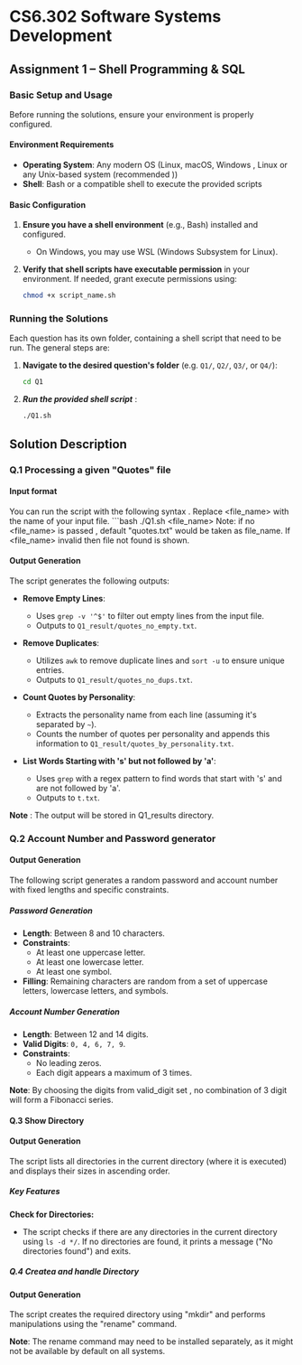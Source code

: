
# CS6.302	Software Systems Development 
## Assignment 1 – Shell Programming & SQL

### Basic Setup and Usage

Before running the solutions, ensure your environment is properly configured.

#### Environment Requirements
- **Operating System**: Any modern OS (Linux, macOS, Windows , Linux or any Unix-based system (recommended ))
- **Shell**: Bash or a compatible shell to execute the provided scripts

#### Basic Configuration
1. **Ensure you have a shell environment** (e.g., Bash) installed and configured.
   - On Windows, you may use  WSL (Windows Subsystem for Linux).

2. **Verify that shell scripts have executable permission** in your environment. If needed, grant execute permissions using:
   ```bash
   chmod +x script_name.sh
### Running the Solutions

Each question has its own folder, containing a shell script  that need to be run. The general steps are:

1. **Navigate to the desired question's folder** (e.g. `Q1/`, `Q2/`, `Q3/`, or `Q4/`):
   ```bash
   cd Q1
2. ***Run the provided shell script*** :
   ```bash
   ./Q1.sh

## Solution Description
### Q.1 Processing a given "Quotes" file
 ####  Input format

 You can run the script with the following syntax . Replace <file_name>  with the name of your input file. 
    ```bash
    ./Q1.sh <file_name>
Note: if no <file_name> is passed , default "quotes.txt" would be taken as file_name. If <file_name> invalid then file not found is shown. 


#### Output Generation

The script generates the following outputs:

- **Remove Empty Lines**:
  - Uses `grep -v '^$'` to filter out empty lines from the input file.
  - Outputs to `Q1_result/quotes_no_empty.txt`.

- **Remove Duplicates**:
  - Utilizes `awk` to remove duplicate lines and `sort -u` to ensure unique entries.
  - Outputs to `Q1_result/quotes_no_dups.txt`.

- **Count Quotes by Personality**:
  - Extracts the personality name from each line (assuming it's separated by `~`).
  - Counts the number of quotes per personality and appends this information to `Q1_result/quotes_by_personality.txt`.

- **List Words Starting with 's' but not followed by 'a'**:
  - Uses `grep` with a regex pattern to find words that start with 's' and are not followed by 'a'.
  - Outputs to `t.txt`.
  
**Note** : The output will be stored in Q1_results directory.

### Q.2 Account Number and Password generator
 ####  Output Generation
The following script generates a random password and account number with fixed lengths and specific constraints.
 
##### Password Generation
- **Length**: Between 8 and 10 characters.
- **Constraints**:
  - At least one uppercase letter.
  - At least one lowercase letter.
  - At least one symbol.
- **Filling**: Remaining characters are random from a set of uppercase letters, lowercase letters, and symbols.

##### Account Number Generation
- **Length**: Between 12 and 14 digits.
- **Valid Digits**: `0, 4, 6, 7, 9`.
- **Constraints**:
  - No leading zeros.
  - Each digit appears a maximum of 3 times.
  

**Note**:  By choosing the digits from valid_digit set , no combination of 3 digit will form a Fibonacci series.

#### Q.3 Show Directory 
 ####  Output Generation

The script lists all directories in the current directory (where it is executed) and displays their sizes in ascending order.
##### Key Features 

 **Check for Directories:**
   - The script checks if there are any directories in the current directory using `ls -d */`. If no directories are found, it prints a message ("No directories found") and exits.

##### Q.4 Createa and handle Directory 
####  Output Generation

The script creates the required directory using "mkdir" and performs manipulations using the "rename" command.

**Note**: The rename command may need to be installed separately, as it might not be available by default on all systems.








